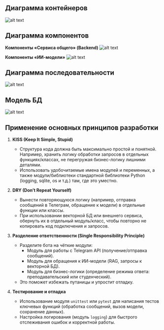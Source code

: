 ## Диаграмма контейнеров
![alt text](image-1.png)

## Диаграмма компонентов

**Компоненты «Сервиса общего» (Backend)**
![alt text](image-2.png)

**Компоненты «ИИ-модели»**
![alt text](image-3.png)

## Диаграмма последовательности
![alt text](image.png)

## Модель БД
![alt text](image-1bd.png)

## Применение основных принципов разработки
1. **KISS (Keep It Simple, Stupid)**  
   - Структура кода должна быть максимально простой и понятной. Например, хранить логику обработки запросов в отдельных функциях/классах, не перегружая бизнес-логику лишними деталями.
   - Использовать удобочитаемые имена модулей и переменных, а также модули/библиотеки стандартной библиотеки Python (logging, sqlite, os и т.д.) там, где это уместно.

2. **DRY (Don’t Repeat Yourself)**  
   - Вынести повторяющуюся логику (например, отправка сообщений в Телеграм, обращение к модели) в отдельные функции или классы.  
   - При использовании векторной БД или внешнего сервиса, обернуть их в отдельный модуль/класс, чтобы повторно не копировать код подключения и запросов.

3. **Разделение ответственности (Single Responsibility Principle)**  
   - Разделите бота на чёткие модули:  
     - Модуль для работы с Telegram API (получение/отправка сообщений).  
     - Модуль для обращения к ИИ-модели (RAG, запросы к векторной БД).  
     - Модуль для бизнес-логики (определение режима ответа: преподавательский или студенческий).  
   - Это поможет избежать путаницы и упростит отладку.

4. **Тестирование и отладка**  
   - Использование модуля `unittest` или `pytest` для написания тестов ключевых функций (обработка сообщений, вызов модели, сохранение данных).  
   - Настройка логирования (модуль `logging`) для быстрого отслеживания ошибок и корректной работы.
